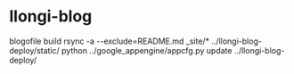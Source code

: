 llongi-blog
===========
blogofile build
rsync -a --exclude=README.md _site/* ../llongi-blog-deploy/static/
python ../google_appengine/appcfg.py update ../llongi-blog-deploy/
